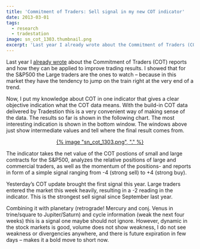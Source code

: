 ```yaml
---
title: 'Commitment of Traders: Sell signal in my new COT indicator'
date: 2013-03-01
tags:
  - research
  - tradestation
image: sn_cot_1303.thumbnail.png
excerpt: 'Last year I already wrote about the Commitment of Traders (COT) reports and how they can be applied to improve trading results. I showed that for the S&P500 the Large traders are the ones to watch – because in this market they have the tendency to jump on the train right at the very end of a trend.'
---
```

<p>Last year I <a href="/archives/98">already wrote</a> about the Commitment of Traders (COT) reports and how they can be applied to improve trading results. I showed that for the S&amp;P500 the Large traders are the ones to watch – because in this market they have the tendency to jump on the train right at the very end of a trend.</p>
<p>Now, I put my knowledge about COT in one indicator that gives a clear objective indication what the COT data means. With the build-in COT data delivered by Tradestion this is a very convenient way of making sense of the data. The results so far is shown in the following chart. The most interesting indication is shown in the bottom window. The windows above just show intermediate values and tell where the final result comes from.</p>
<p style="text-align: center;"><a href='{% image "sn_cot_1303.png", "linkonly" %}' title="sn_cot_1303.png">{% image "sn_cot_1303.png", "." %}</a></p>
<p>The indicator takes the net value of the COT postions of small and large contracts for the S&amp;P500, analyzes the relative positions of large and commercial traders, as well as the momentum of the positions- and reports in form of a simple signal ranging from -4 (strong sell) to +4 (strong buy).</p>
<p>Yesterday’s COT update brought the first signal this year. Large traders entered the market this week heavily, resulting in a -2 reading in the indicator. This is the strongest sell signal since September last year.</p>
<p>Combining it with planetary (retrograde! Mercury and conj. Venus in trine/square to Jupiter/Saturn) and cycle information (weak the next four weeks) this is a signal one maybe should not ignore. However, dynamic in the stock markets is good, volume does not show weakness, I do not see weakness or divergencies anywhere, and there is future expiration in few days – makes it a bold move to short now.</p>
